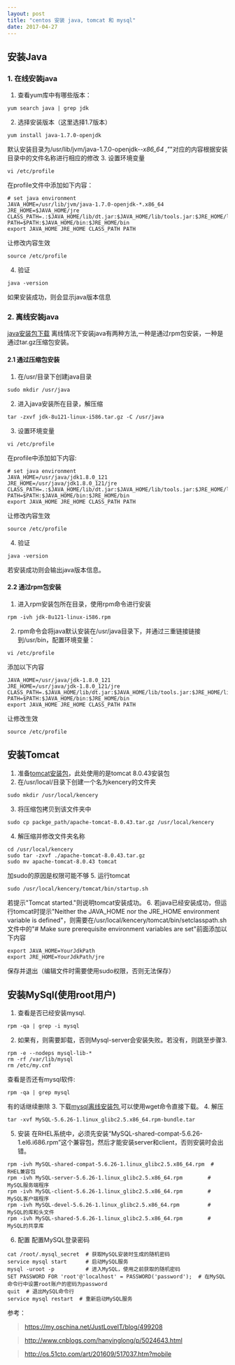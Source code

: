 ```yaml
---
layout: post
title: "centos 安装 java, tomcat 和 mysql"
date: 2017-04-27
---
```



## 安装Java
### 1. 在线安装java
1. 查看yum库中有哪些版本：
```
yum search java | grep jdk
```
2. 选择安装版本（这里选择1.7版本）
```
yum install java-1.7.0-openjdk
```
默认安装目录为/usr/lib/jvm/java-1.7.0-openjdk-*-x86_64 ,"*"对应的内容根据安装目录中的文件名称进行相应的修改
3. 设置环境变量
```
vi /etc/profile
```
在profile文件中添加如下内容：
```
# set java environment
JAVA_HOME=/usr/lib/jvm/java-1.7.0-openjdk-*.x86_64
JRE_HOME=$JAVA_HOME/jre
CLASS_PATH=.:$JAVA_HOME/lib/dt.jar:$JAVA_HOME/lib/tools.jar:$JRE_HOME/lib
PATH=$PATH:$JAVA_HOME/bin:$JRE_HOME/bin
export JAVA_HOME JRE_HOME CLASS_PATH PATH
```
让修改内容生效
```
source /etc/profile
```
4. 验证
```
java -version
```
如果安装成功，则会显示java版本信息

### 2. 离线安装java
[java安装包下载](http://www.oracle.com/technetwork/java/javase/downloads/jdk8-downloads-2133151.html)
离线情况下安装java有两种方法,一种是通过rpm包安装，一种是通过tar.gz压缩包安装。
#### 2.1 通过压缩包安装
1. 在/usr/目录下创建java目录
```
sudo mkdir /usr/java
```
2. 进入java安装所在目录，解压缩
```
tar -zxvf jdk-8u121-linux-i586.tar.gz -C /usr/java
```
3. 设置环境变量
```
vi /etc/profile
```
在profile中添加如下内容:
```
# set java environment
JAVA_HOME=/usr/java/jdk1.8.0_121
JRE_HOME=/usr/java/jdk1.8.0_121/jre
CLASS_PATH=.:$JAVA_HOME/lib/dt.jar:$JAVA_HOME/lib/tools.jar:$JRE_HOME/lib
PATH=$PATH:$JAVA_HOME/bin:$JRE_HOME/bin
export JAVA_HOME JRE_HOME CLASS_PATH PATH
```
让修改内容生效
```
source /etc/profile
```
4. 验证
```
java -version
```
若安装成功则会输出java版本信息。

#### 2.2 通过rpm包安装
1. 进入rpm安装包所在目录，使用rpm命令进行安装
```
rpm -ivh jdk-8u121-linux-i586.rpm
```
2. rpm命令会将java默认安装在/usr/java目录下，并通过三重链接链接到/usr/bin，配置环境变量：
```
vi /etc/profile
```
添加以下内容
```
JAVA_HOME=/usr/java/jdk-1.8.0_121
JRE_HOME=/usr/java/jdk-1.8.0_121/jre
CLASS_PATH=.$JAVA_HOME/lib/dt.jar:$JAVA_HOME/lib/tools.jar:$JRE_HOME/lib
PATH=$PATH:$JAVA_HOME/bin:$JRE_HOME/bin
export JAVA_HOME JRE_HOME CLASS_PATH PATH
```
让修改生效
```
source /etc/profile
```

## 安装Tomcat
1. 准备[tomcat安装包](http://tomcat.apache.org/download-80.cgi#8.0.43)，此处使用的是tomcat 8.0.43安装包
2. 在/usr/local/目录下创建一个名为kencery的文件夹
```
sudo mkdir /usr/local/kencery
```
3. 将压缩包拷贝到该文件夹中
```
sudo cp packge_path/apache-tomcat-8.0.43.tar.gz /usr/local/kencery
```
4. 解压缩并修改文件夹名称 
```
cd /usr/local/kencery
sudo tar -zxvf ./apache-tomcat-8.0.43.tar.gz
sudo mv apache-tomcat-8.0.43 tomcat
```
加sudo的原因是权限可能不够
5. 运行tomcat
```
sudo /usr/local/kencery/tomcat/bin/startup.sh
```
若提示"Tomcat started."则说明tomcat安装成功。
6. 若java已经安装成功，但运行tomcat时提示"Neither the JAVA_HOME nor the JRE_HOME environment variable is defined"，则需要在/usr/local/kencery/tomcat/bin/setclasspath.sh文件中的"# Make sure prerequisite environment variables are set"前面添加以下内容
```
export JAVA_HOME=YourJdkPath
export JRE_HOME=YourJdkPath/jre
```
保存并退出（编辑文件时需要使用sudo权限，否则无法保存）

## 安装MySql(使用root用户)
1. 查看是否已经安装mysql.
```
rpm -qa | grep -i mysql
```
2. 如果有，则需要卸载，否则Mysql-server会安装失败。若没有，则跳至步骤3.
```
rpm -e --nodeps mysql-lib-*
rm -rf /var/lib/mysql
rm /etc/my.cnf
```
查看是否还有mysql软件:
```
rpm -qa | grep mysql
```
有的话继续删除
3. 下载[mysql离线安装包](http://cdn.mysql.com/Downloads/MySQL-5.6/MySQL-5.6.26-1.linux_glibc2.5.x86_64.rpm-bundle.tar),可以使用wget命令直接下载。
4. 解压
```
tar -xvf MySQL-5.6.26-1.linux_glibc2.5.x86_64.rpm-bundle.tar
```
5. 安装
在RHEL系统中，必须先安装“MySQL-shared-compat-5.6.26-1.el6.i686.rpm”这个兼容包，然后才能安装server和client，否则安装时会出错。
```
rpm -ivh MySQL-shared-compat-5.6.26-1.linux_glibc2.5.x86_64.rpm  # RHEL兼容包
rpm -ivh MySQL-server-5.6.26-1.linux_glibc2.5.x86_64.rpm        # MySQL服务端程序
rpm -ivh MySQL-client-5.6.26-1.linux_glibc2.5.x86_64.rpm        # MySQL客户端程序
rpm -ivh MySQL-devel-5.6.26-1.linux_glibc2.5.x86_64.rpm         # MySQL的库和头文件
rpm -ivh MySQL-shared-5.6.26-1.linux_glibc2.5.x86_64.rpm        # MySQL的共享库
```
6. 配置
配置MySQL登录密码
```
cat /root/.mysql_secret  # 获取MySQL安装时生成的随机密码
service mysql start      # 启动MySQL服务
mysql -uroot -p          # 进入MySQL，使用之前获取的随机密码
SET PASSWORD FOR 'root'@'localhost' = PASSWORD('password');  # 在MySQL命令行中设置root账户的密码为password
quit  # 退出MySQL命令行
service mysql restart  # 重新启动MySQL服务
```


参考：
> https://my.oschina.net/JustLoveIT/blog/499208

> http://www.cnblogs.com/hanyinglong/p/5024643.html

> http://os.51cto.com/art/201609/517037.htm?mobile
